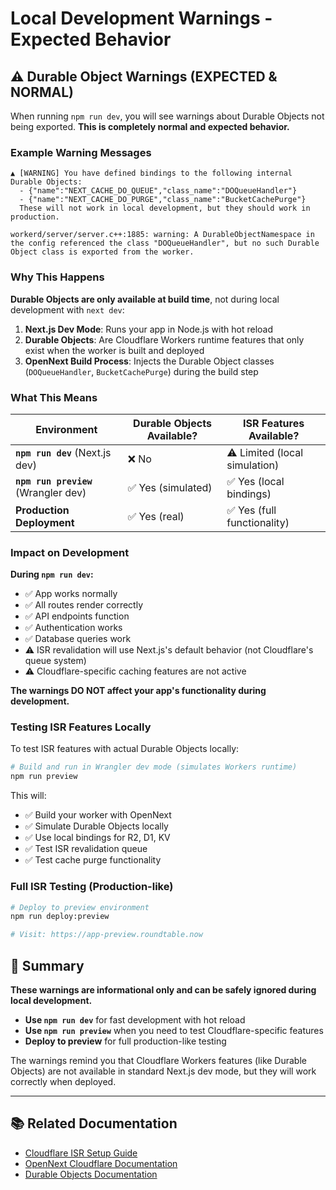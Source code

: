 # Local Development Warnings - Expected Behavior

## ⚠️ Durable Object Warnings (EXPECTED & NORMAL)

When running `npm run dev`, you will see warnings about Durable Objects not being exported. **This is completely normal and expected behavior.**

### Example Warning Messages

```
▲ [WARNING] You have defined bindings to the following internal Durable Objects:
  - {"name":"NEXT_CACHE_DO_QUEUE","class_name":"DOQueueHandler"}
  - {"name":"NEXT_CACHE_DO_PURGE","class_name":"BucketCachePurge"}
  These will not work in local development, but they should work in production.
```

```
workerd/server/server.c++:1885: warning: A DurableObjectNamespace in the config referenced the class "DOQueueHandler", but no such Durable Object class is exported from the worker.
```

### Why This Happens

**Durable Objects are only available at build time**, not during local development with `next dev`:

1. **Next.js Dev Mode**: Runs your app in Node.js with hot reload
2. **Durable Objects**: Are Cloudflare Workers runtime features that only exist when the worker is built and deployed
3. **OpenNext Build Process**: Injects the Durable Object classes (`DOQueueHandler`, `BucketCachePurge`) during the build step

### What This Means

| Environment | Durable Objects Available? | ISR Features Available? |
|-------------|---------------------------|------------------------|
| **`npm run dev`** (Next.js dev) | ❌ No | ⚠️ Limited (local simulation) |
| **`npm run preview`** (Wrangler dev) | ✅ Yes (simulated) | ✅ Yes (local bindings) |
| **Production Deployment** | ✅ Yes (real) | ✅ Yes (full functionality) |

### Impact on Development

**During `npm run dev`:**
- ✅ App works normally
- ✅ All routes render correctly
- ✅ API endpoints function
- ✅ Authentication works
- ✅ Database queries work
- ⚠️ ISR revalidation will use Next.js's default behavior (not Cloudflare's queue system)
- ⚠️ Cloudflare-specific caching features are not active

**The warnings DO NOT affect your app's functionality during development.**

### Testing ISR Features Locally

To test ISR features with actual Durable Objects locally:

```bash
# Build and run in Wrangler dev mode (simulates Workers runtime)
npm run preview
```

This will:
- ✅ Build your worker with OpenNext
- ✅ Simulate Durable Objects locally
- ✅ Use local bindings for R2, D1, KV
- ✅ Test ISR revalidation queue
- ✅ Test cache purge functionality

### Full ISR Testing (Production-like)

```bash
# Deploy to preview environment
npm run deploy:preview

# Visit: https://app-preview.roundtable.now
```

## 🔧 Summary

**These warnings are informational only and can be safely ignored during local development.**

- **Use `npm run dev`** for fast development with hot reload
- **Use `npm run preview`** when you need to test Cloudflare-specific features
- **Deploy to preview** for full production-like testing

The warnings remind you that Cloudflare Workers features (like Durable Objects) are not available in standard Next.js dev mode, but they will work correctly when deployed.

---

## 📚 Related Documentation

- [Cloudflare ISR Setup Guide](/docs/cloudflare-isr-setup.md)
- [OpenNext Cloudflare Documentation](https://opennext.js.org/cloudflare)
- [Durable Objects Documentation](https://developers.cloudflare.com/durable-objects/)
